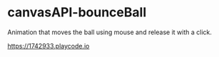 # canvasAPI-bounceBall
Animation that moves the ball using mouse and release it with a click.

https://1742933.playcode.io
